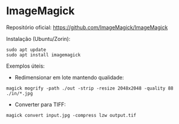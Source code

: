 # ImageMagick

Repositório oficial: https://github.com/ImageMagick/ImageMagick

Instalação (Ubuntu/Zorin):
```
sudo apt update
sudo apt install imagemagick
```

Exemplos úteis:
- Redimensionar em lote mantendo qualidade:
```
magick mogrify -path ./out -strip -resize 2048x2048 -quality 88 ./in/*.jpg
```
- Converter para TIFF:
```
magick convert input.jpg -compress lzw output.tif
```
